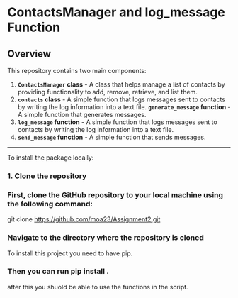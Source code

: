 # ContactsManager and log_message Function

## Overview

This repository contains two main components:

1. **`ContactsManager` class** - A class that helps manage a list of contacts by providing functionality to add, remove, retrieve, and list them.
2. **`contacts` class** - A simple function that logs messages sent to contacts by writing the log information into a text file.
   **`generate_message` function** - A simple function that generates messages.
3. **`log_message` function** - A simple function that logs messages sent to contacts by writing the log information into a text file.
4. **`send_message` function** - A simple function that sends messages.

---

To install the package locally:

### 1. Clone the repository

### First, clone the GitHub repository to your local machine using the following command:

git clone https://github.com/moa23/Assignment2.git

### Navigate to the directory where the repository is cloned

To install this project you need to have pip.

### Then you can run pip install .

after this you shuold be able to use the functions in the script.
